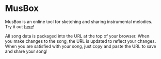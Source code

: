 # MusBox

MusBox is an online tool for sketching and sharing instrumental melodies.
Try it out [here](https://kdu-platforms.github.io/musbox-web)!

All song data is packaged into the URL at the top of your browser. When you make
changes to the song, the URL is updated to reflect your changes. When you are
satisfied with your song, just copy and paste the URL to save and share your
song!
